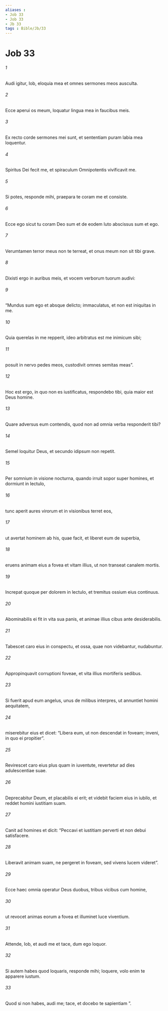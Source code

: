 ```yaml
---
aliases : 
- Job 33
- Job 33
- Jb 33
tags : Bible/Jb/33
---
```


# Job 33

###### 1
Audi igitur, Iob, eloquia mea et omnes sermones meos ausculta.
###### 2
Ecce aperui os meum, loquatur lingua mea in faucibus meis.
###### 3
Ex recto corde sermones mei sunt, et sententiam puram labia mea loquentur.
###### 4
Spiritus Dei fecit me, et spiraculum Omnipotentis vivificavit me.
###### 5
Si potes, responde mihi, praepara te coram me et consiste.
###### 6
Ecce ego sicut tu coram Deo sum et de eodem luto abscissus sum et ego.
###### 7
Verumtamen terror meus non te terreat, et onus meum non sit tibi grave.
###### 8
Dixisti ergo in auribus meis, et vocem verborum tuorum audivi:
###### 9
“Mundus sum ego et absque delicto; immaculatus, et non est iniquitas in me.
###### 10
Quia querelas in me repperit, ideo arbitratus est me inimicum sibi;
###### 11
posuit in nervo pedes meos, custodivit omnes semitas meas”.
###### 12
Hoc est ergo, in quo non es iustificatus, respondebo tibi, quia maior est Deus homine.
###### 13
Quare adversus eum contendis, quod non ad omnia verba responderit tibi?
###### 14
Semel loquitur Deus, et secundo idipsum non repetit.
###### 15
Per somnium in visione nocturna, quando irruit sopor super homines, et dormiunt in lectulo,
###### 16
tunc aperit aures virorum et in visionibus terret eos,
###### 17
ut avertat hominem ab his, quae facit, et liberet eum de superbia,
###### 18
eruens animam eius a fovea et vitam illius, ut non transeat canalem mortis.
###### 19
Increpat quoque per dolorem in lectulo, et tremitus ossium eius continuus.
###### 20
Abominabilis ei fit in vita sua panis, et animae illius cibus ante desiderabilis.
###### 21
Tabescet caro eius in conspectu, et ossa, quae non videbantur, nudabuntur.
###### 22
Appropinquavit corruptioni foveae, et vita illius mortiferis sedibus.
###### 23
Si fuerit apud eum angelus, unus de milibus interpres, ut annuntiet homini aequitatem,
###### 24
miserebitur eius et dicet: “Libera eum, ut non descendat in foveam; inveni, in quo ei propitier”.
###### 25
Revirescet caro eius plus quam in iuventute, revertetur ad dies adulescentiae suae.
###### 26
Deprecabitur Deum, et placabilis ei erit; et videbit faciem eius in iubilo, et reddet homini iustitiam suam.
###### 27
Canit ad homines et dicit: “Peccavi et iustitiam perverti et non debui satisfacere.
###### 28
Liberavit animam suam, ne pergeret in foveam, sed vivens lucem videret”.
###### 29
Ecce haec omnia operatur Deus duobus, tribus vicibus cum homine,
###### 30
ut revocet animas eorum a fovea et illuminet luce viventium.
###### 31
Attende, Iob, et audi me et tace, dum ego loquor.
###### 32
Si autem habes quod loquaris, responde mihi; loquere, volo enim te apparere iustum.
###### 33
Quod si non habes, audi me; tace, et docebo te sapientiam ”.
